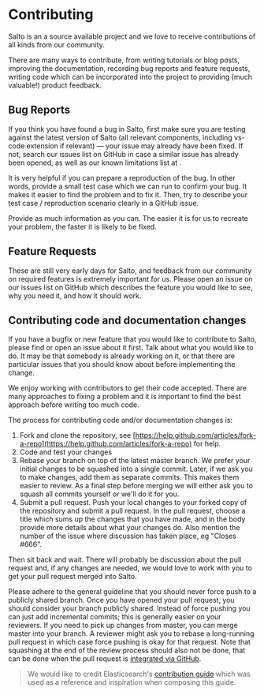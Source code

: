 # Contributing

Salto is an a source available project and we love to receive contributions of all kinds from our community.

There are many ways to contribute, from writing tutorials or blog posts, improving the documentation, recording bug reports and feature requests, writing code which can be incorporated into the project to providing (much valuable!) product feedback.

## Bug Reports

If you think you have found a bug in Salto, first make sure you are testing against the latest version of Salto (all relevant components, including vs-code extension if relevant) — your issue may already have been fixed. If not, search our issues list on GitHub in case a similar issue has already been opened, as well as our known limitations list at <TODO LINK>.

It is very helpful if you can prepare a reproduction of the bug. In other words, provide a small test case which we can run to confirm your bug. It makes it easier to find the problem and to fix it. Then, try to describe your test case / reproduction scenario clearly in a GitHub issue.

Provide as much information as you can. The easier it is for us to recreate your problem, the faster it is likely to be fixed.

## Feature Requests

These are still very early days for Salto, and feedback from our community on required features is extremely important for us.  Please open an issue on our issues list on GitHub which describes the feature you would like to see, why you need it, and how it should work.

## Contributing code and documentation changes

If you have a bugfix or new feature that you would like to contribute to Salto, please find or open an issue about it first. Talk about what you would like to do. It may be that somebody is already working on it, or that there are particular issues that you should know about before implementing the change.

We enjoy working with contributors to get their code accepted. There are many approaches to fixing a problem and it is important to find the best approach before writing too much code.

The process for contributing code and/or documentation changes is:

1. Fork and clone the repository, see [https://help.github.com/articles/fork-a-repo](https://help.github.com/articles/fork-a-repo) for help.
2. Code and test your changes
3. Rebase your branch on top of the latest master branch. We prefer your initial changes to be squashed into a single commit. Later, if we ask you to make changes, add them as separate commits. This makes them easier to review. As a final step before merging we will either ask you to squash all commits yourself or we'll do it for you.
4. Submit a pull request. Push your local changes to your forked copy of the repository and submit a pull request. In the pull request, choose a title which sums up the changes that you have made, and in the body provide more details about what your changes do. Also mention the number of the issue where discussion has taken place, eg "Closes #666".

Then sit back and wait. There will probably be discussion about the pull request and, if any changes are needed, we would love to work with you to get your pull request merged into Salto.

Please adhere to the general guideline that you should never force push to a publicly shared branch. Once you have opened your pull request, you should consider your branch publicly shared. Instead of force pushing you can just add incremental commits; this is generally easier on your reviewers. If you need to pick up changes from master, you can merge master into your branch. A reviewer might ask you to rebase a long-running pull request in which case force pushing is okay for that request. Note that squashing at the end of the review process should also not be done, that can be done when the pull request is [integrated via GitHub](https://github.com/blog/2141-squash-your-commits).

>We would like to credit Elasticsearch's [contribution guide](https://github.com/elastic/elasticsearch/blob/master/CONTRIBUTING.md) which was used as a reference and inspiration when composing this guide.
